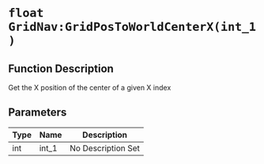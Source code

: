 # `float GridNav:GridPosToWorldCenterX(int_1 )`
## Function Description
Get the X position of the center of a given X index
## Parameters
Type|Name|Description
--|--|--
int|int_1|No Description Set
